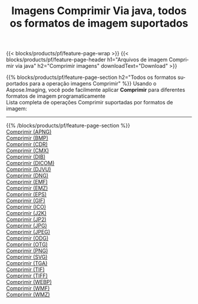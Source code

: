 ﻿---
title: Imagens Comprimir Via java, todos os formatos de imagem suportados 
weight: 3920
url: /pt/java/compress 
lang: pt
langdirlevel: 2
locales: zh-hans,ja,it,ru,de,es,fr,nl,id,lt,pl,pt,vi,tr,ko,zh-hant,ar,hi,th,sv,cs,uk,he
description: Usando Aspose.Imaging, você pode facilmente imagens Comprimir Via java
---

{{< blocks/products/pf/feature-page-wrap >}}
{{< blocks/products/pf/feature-page-header h1="Arquivos de imagem Comprimir via java" h2="Comprimir imagens" downloadText="Download" >}}


{{% blocks/products/pf/feature-page-section  h2="Todos os formatos suportados para a operação imagens Comprimir" %}}
Usando o Aspose.Imaging, você pode facilmente aplicar **Comprimir** para diferentes formatos de imagem programaticamente
<br/>
Lista completa de operações Comprimir suportadas por formatos de imagem:
<hr/>
{{% /blocks/products/pf/feature-page-section %}}
<div class="container-fluid productfamilypage bg-gray">
    <div class="convertypes bg-gray agp-content section">
        <div class="container">
		<div class="row other-converters">
		    <div class='col-md-2 other-converter remove-lp remove-rp'><a href="/imaging/pt/java/compress/apng" >Comprimir (APNG)</a></div><div class='col-md-2 other-converter remove-lp remove-rp'><a href="/imaging/pt/java/compress/bmp" >Comprimir (BMP)</a></div><div class='col-md-2 other-converter remove-lp remove-rp'><a href="/imaging/pt/java/compress/cdr" >Comprimir (CDR)</a></div><div class='col-md-2 other-converter remove-lp remove-rp'><a href="/imaging/pt/java/compress/cmx" >Comprimir (CMX)</a></div><div class='col-md-2 other-converter remove-lp remove-rp'><a href="/imaging/pt/java/compress/dib" >Comprimir (DIB)</a></div><div class='col-md-2 other-converter remove-lp remove-rp'><a href="/imaging/pt/java/compress/dicom" >Comprimir (DICOM)</a></div><div class='col-md-2 other-converter remove-lp remove-rp'><a href="/imaging/pt/java/compress/djvu" >Comprimir (DJVU)</a></div><div class='col-md-2 other-converter remove-lp remove-rp'><a href="/imaging/pt/java/compress/dng" >Comprimir (DNG)</a></div><div class='col-md-2 other-converter remove-lp remove-rp'><a href="/imaging/pt/java/compress/emf" >Comprimir (EMF)</a></div><div class='col-md-2 other-converter remove-lp remove-rp'><a href="/imaging/pt/java/compress/emz" >Comprimir (EMZ)</a></div><div class='col-md-2 other-converter remove-lp remove-rp'><a href="/imaging/pt/java/compress/eps" >Comprimir (EPS)</a></div><div class='col-md-2 other-converter remove-lp remove-rp'><a href="/imaging/pt/java/compress/gif" >Comprimir (GIF)</a></div><div class='col-md-2 other-converter remove-lp remove-rp'><a href="/imaging/pt/java/compress/ico" >Comprimir (ICO)</a></div><div class='col-md-2 other-converter remove-lp remove-rp'><a href="/imaging/pt/java/compress/j2k" >Comprimir (J2K)</a></div><div class='col-md-2 other-converter remove-lp remove-rp'><a href="/imaging/pt/java/compress/jp2" >Comprimir (JP2)</a></div><div class='col-md-2 other-converter remove-lp remove-rp'><a href="/imaging/pt/java/compress/jpg" >Comprimir (JPG)</a></div><div class='col-md-2 other-converter remove-lp remove-rp'><a href="/imaging/pt/java/compress/jpeg" >Comprimir (JPEG)</a></div><div class='col-md-2 other-converter remove-lp remove-rp'><a href="/imaging/pt/java/compress/odg" >Comprimir (ODG)</a></div><div class='col-md-2 other-converter remove-lp remove-rp'><a href="/imaging/pt/java/compress/otg" >Comprimir (OTG)</a></div><div class='col-md-2 other-converter remove-lp remove-rp'><a href="/imaging/pt/java/compress/png" >Comprimir (PNG)</a></div><div class='col-md-2 other-converter remove-lp remove-rp'><a href="/imaging/pt/java/compress/svg" >Comprimir (SVG)</a></div><div class='col-md-2 other-converter remove-lp remove-rp'><a href="/imaging/pt/java/compress/tga" >Comprimir (TGA)</a></div><div class='col-md-2 other-converter remove-lp remove-rp'><a href="/imaging/pt/java/compress/tif" >Comprimir (TIF)</a></div><div class='col-md-2 other-converter remove-lp remove-rp'><a href="/imaging/pt/java/compress/tiff" >Comprimir (TIFF)</a></div><div class='col-md-2 other-converter remove-lp remove-rp'><a href="/imaging/pt/java/compress/webp" >Comprimir (WEBP)</a></div><div class='col-md-2 other-converter remove-lp remove-rp'><a href="/imaging/pt/java/compress/wmf" >Comprimir (WMF)</a></div><div class='col-md-2 other-converter remove-lp remove-rp'><a href="/imaging/pt/java/compress/wmz" >Comprimir (WMZ)</a></div>
                </div>
        </div>
    </div>
</div>
<br/>


